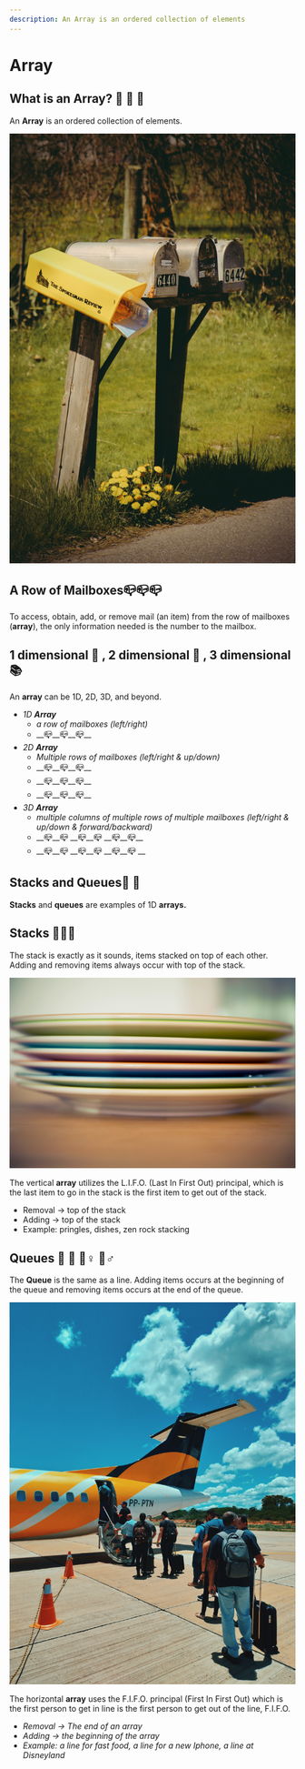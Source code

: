 ```yaml
---
description: An Array is an ordered collection of elements
---
```


# Array

## What is an Array? 🥇 🥈 🥉 

An **Array** is an ordered collection of elements.

![Row of Mailboxes](../.gitbook/assets/timothy-eberly-1mpbkyvbu3w-unsplash.jpg)

## A Row of Mailboxes📪📪📪

To access, obtain, add, or remove mail \(an item\) from the row of mailboxes \(**array**\),  the only information needed is the number to the mailbox.

## 1 dimensional 📄 , 2 dimensional 📕 , 3 dimensional 📚 

An **array** can be 1D, 2D, 3D, and beyond.

* _1D **Array**_ 
  * _a row of mailboxes \(left/right\)_
  * \_\_📪\_\_📪\_\_📪\_\_
* _2D **Array**_ 
  * _Multiple rows of mailboxes \(left/right & up/down\)_
  * \_\_📪\_\_📪\_\_📪\_\_
  * \_\_📪\_\_📪\_\_📪\_\_
  * \_\_📪\_\_📪\_\_📪\_\_
* _3D **Array**_
  * _multiple columns of multiple rows of multiple mailboxes \(left/right & up/down & forward/backward\)_
  * \_\_📪\_\_📪     __📪\_\_📪     __📪\_\_📪\_\_
  * \_\_📪\_\_📪     __📪\_\_📪     __📪\_\_📪       __

## Stacks and Queues🍎 🍊 

**Stacks** and **queues** are examples of 1D **arrays.** 

## Stacks 🥞🍡🍔 

The stack is exactly as it sounds, items stacked on top of each other. Adding and removing items always occur with top of the stack.

![Stack](../.gitbook/assets/pexels-markus-spiske-95218.jpg)

The vertical **array** utilizes the L.I.F.O. \(Last In First Out\) principal, which is the last item to go in the stack is the first item to get out of the stack.

* Removal -&gt; top of the stack
* Adding    -&gt; top of the stack 
* Example: pringles, dishes, zen rock stacking

## **Queues** 🍟 🚶 🚶♀ 🚶♂

The **Queue** is the same as a line. Adding items occurs at the beginning of the queue and removing items occurs at the end of the queue.

![Queue](../.gitbook/assets/pexels-nata-romualdo-4606684.jpg)

The horizontal **array** uses the F.I.F.O. principal \(First In First Out\) which is the first person to get in line is the first person to get out of the line, F.I.F.O.

* _Removal -&gt; The end of an array_
* _Adding -&gt; the beginning of the array_
* _Example: a line for fast food, a line for a new Iphone, a line at Disneyland_

